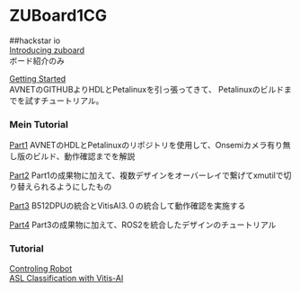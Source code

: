 # ZUBoard1CG

##hackstar io  
[Introducing zuboard](https://www.hackster.io/AlbertaBeef/introducing-zuboard-for-accelerated-edge-ai-a42c21)  
ボード紹介のみ

[Getting Started](https://www.hackster.io/whitney-knitter/getting-started-with-avnet-s-zuboard-1cg-f1d793)  
AVNETのGITHUBよりHDLとPetalinuxを引っ張ってきて、
Petalinuxのビルドまでを試すチュートリアル。

### Mein Tutorial  
[Part1](https://www.hackster.io/AlbertaBeef/zuboard-building-the-foundational-designs-f114d5)
 AVNETのHDLとPetalinuxのリポジトリを使用して、Onsemiカメラ有り無し版のビルド、動作確認までを解説  

[Part2](https://www.hackster.io/AlbertaBeef/zuboard-combining-designs-into-a-single-platform-d9642c)
 Part1の成果物に加えて、複数デザインをオーバーレイで繋げてxmutilで切り替えられるようにしたもの  

[Part3](https://www.hackster.io/AlbertaBeef/zuboard-adding-support-for-vitis-ai-3-0-c8cd0a)
 B512DPUの統合とVitisAI3.０の統合して動作確認を実施する  

[Part4](https://www.hackster.io/AlbertaBeef/zuboard-adding-support-for-ros2-26e267?auth_token=b2f037d19b8daae468dd4866666668ff&)
 Part3の成果物に加えて、ROS2を統合したデザインのチュートリアル

### Tutorial
[Controling Robot](https://www.hackster.io/AlbertaBeef/controlling-robots-with-zuboard-b6d13b)  
[ASL Classification with Vitis-AI](https://www.hackster.io/AlbertaBeef/asl-classification-with-vitis-ai-025765)  
